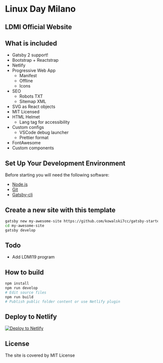 # Linux Day Milano

## LDMI Official Website

## What is included

- Gatsby 2 support!
- Bootstrap + Reactstrap
- Netlify
- Progressive Web App
  - Manifest
  - Offline
  - Icons
- SEO
  - Robots TXT
  - Sitemap XML
- SVG as React objects
- MIT Licensed
- HTML Helmet
  - Lang tag for accessibility
- Custom configs
  - VSCode debug launcher
  - Prettier format
- FontAwesome
- Custom components

## Set Up Your Development Environment

Before starting you will need the following software:

- [Node.js](https://www.gatsbyjs.org/tutorial/part-zero/#install-nodejs)
- [Git](https://www.gatsbyjs.org/tutorial/part-zero/#install-git)
- [Gatsby-cli](https://www.gatsbyjs.org/tutorial/part-zero/#using-the-gatsby-cli)

## Create a new site with this template

``` bash
gatsby new my-awesome-site https://github.com/kowalski7cc/gatsby-starter-kowalski7cc
cd my-awesome-site
gatsby develop
```

## Todo

- Add LDMI19 program

## How to build

``` bash
npm install
npm run develop
# Edit source files
npm run build
# Publish public folder content or use Netlify plugin
```

## Deploy to Netlify

[![Deploy to Netlify](https://www.netlify.com/img/deploy/button.svg)](https://app.netlify.com/start/deploy?repository=https://github.com/unixMiB/LinuxDayMilano)

## License

The site is covered by MIT License
